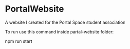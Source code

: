 # PortalWebsite
A website I created for the Portal Space student association

To run use this command inside partal-website folder:

npm run start
